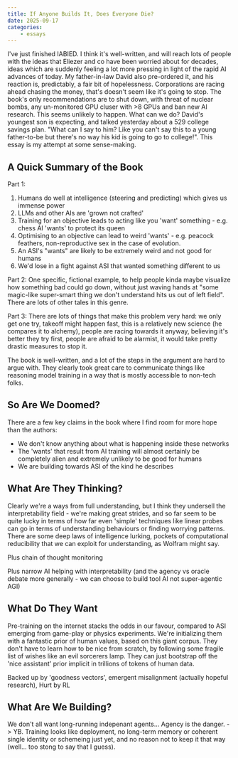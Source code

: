 ```yaml
---
title: If Anyone Builds It, Does Everyone Die?
date: 2025-09-17
categories: 
    - essays
---
```


I've just finished IABIED. I think it's well-written, and will reach lots of people with the ideas that Eliezer and co have been worried about for decades, ideas which are suddenly feeling a lot more pressing in light of the rapid AI advances of today. My father-in-law David also pre-ordered it, and his reaction is, predictably, a fair bit of hopelessness. Corporations are racing ahead chasing the money, that's doesn't seem like it's going to stop. The book's only recommendations are to shut down, with threat of nuclear bombs, any un-monitored GPU cluser with >8 GPUs and ban new AI research. This seems unlikely to happen. What can we do? David's youngest son is expecting, and talked yesterday about a 529 college savings plan. "What can I say to him? Like you can't say this to a young father-to-be but there's no way his kid is going to go to college!". This essay is my attempt at some sense-making.

## A Quick Summary of the Book

Part 1:

1) Humans do well at intelligence (steering and predicting) which gives us immense power
2) LLMs and other AIs are 'grown not crafted'
3) Training for an objective leads to acting like you 'want' something - e.g. chess AI 'wants' to protect its queen
4) Optimising to an objective can lead to weird 'wants' - e.g. peacock feathers, non-reproductive sex in the case of evolution. 
5) An ASI's "wants" are likely to be extremely weird and not good for humans
6) We'd lose in a fight against ASI that wanted something different to us

Part 2: One specific, fictional example, to help people kinda maybe visualize how something bad could go down, without just waving hands at "some magic-like super-smart thing we don't understand hits us out of left field". There are lots of other tales in this genre.

Part 3: There are lots of things that make this problem very hard: we only get one try, takeoff might happen fast, this is a relatively new science (he compares it to alchemy), people are racing towards it anyway, believing it's better they try first, people are afraid to be alarmist, it would take pretty drastic measures to stop it.

The book is well-written, and a lot of the steps in the argument are hard to argue with. They clearly took great care to communicate things like reasoning model training in a way that is mostly accessible to non-tech folks. 

## So Are We Doomed?

There are a few key claims in the book where I find room for more hope than the authors:

- We don't know anything about what is happening inside these networks
- The 'wants' that result from AI training will almost certainly be completely alien and extremely unlikely to be good for humans
- We are building towards ASI of the kind he describes

## What Are They Thinking?

Clearly we're a ways from full understanding, but I think they undersell the interpretability field - we're making great strides, and so far seem to be quite lucky in terms of how far even 'simple' techniques like linear probes can go in terms of understanding behaviours or finding worrying patterns. There are some deep laws of intelligence lurking, pockets of computational reducibility that we can exploit for understanding, as Wolfram might say.

Plus chain of thought monitoring

Plus narrow AI helping with interpretability (and the agency vs oracle debate more generally - we can choose to build tool AI not super-agentic AGI)

## What Do They Want

Pre-training on the internet stacks the odds in our favour, compared to ASI emerging from game-play or physics experiments. We're initializing them with a fantastic prior of human values, based on this giant corpus. They don't have to learn how to be nice from scratch, by following some fragile list of wishes like an evil sorcerers lamp. They can just bootstrap off the 'nice assistant' prior implicit in trillions of tokens of human data. 

Backed up by 'goodness vectors', emergent misalignment (actually hopeful research), Hurt by RL

## What Are We Building?

We don't all want long-running indepenant agents... Agency is the danger. -> YB. Training looks like deployment, no long-term memory or coherent single identity or schemeing just yet, and no reason not to keep it that way (well... too stong to say that I guess).